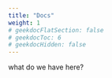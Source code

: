 ```yaml
---
title: "Docs"
weight: 1
# geekdocFlatSection: false
# geekdocToc: 6
# geekdocHidden: false
---
```


what do we have here?
